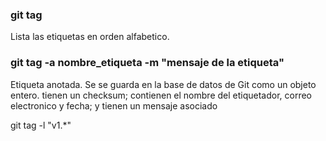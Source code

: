### git tag
Lista las etiquetas en orden alfabetico.

### git tag -a nombre_etiqueta -m "mensaje de la etiqueta"
Etiqueta anotada. Se se guarda en la base de datos de Git como un objeto entero.
tienen un checksum; contienen el nombre del etiquetador, correo electronico y fecha; y tienen un mensaje asociado

git tag -l "v1.*"